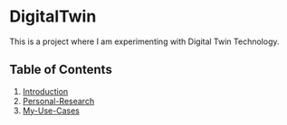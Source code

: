 # DigitalTwin
This is a project where I am experimenting with Digital Twin Technology.

## Table of Contents
1. [Introduction](#introduction)
2. [Personal-Research](#personal-research)
3. [My-Use-Cases](#my-use-cases)
